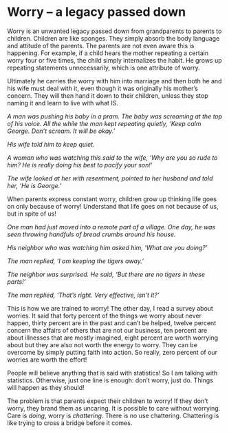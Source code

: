 # Worry – a legacy passed  down

Worry is an unwanted legacy passed down
from grandparents to parents to children.
Children are like sponges. They simply
absorb the body language and attitude of
the parents. The parents are not even aware
this is happening. For example, if a child
hears the mother repeating a certain worry
four or five times, the child simply
internalizes the habit. He grows up
repeating statements unnecessarily, which
is one attribute of worry.

Ultimately he carries the worry with him
into marriage and then both he and his wife
must deal with it, even though it was
originally his mother’s concern. They will
then hand it down to their children, unless
they stop naming it and learn to live with
what IS.

_A man was pushing his baby in a pram.
The baby was screaming at the top of
his voice. All the while the man kept
repeating quietly, ‘Keep calm George.
Don’t scream. It will be okay.’_

_His wife told him to keep quiet._

_A woman who was watching this said
to the wife, ‘Why are you so rude to
him? He is really doing his best to
pacify your son!’_

_The wife looked at her with resentment,
pointed to her husband and told her,
‘He is George.’_

When parents express constant worry,
children grow up thinking life goes on only
because of worry! Understand that life goes
on not because of us, but in spite of us!

_One man had just moved into a remote
part of a village. One day, he was seen
throwing handfuls of bread crumbs around his
house._

_His neighbor who was watching him
asked him, ‘What are you doing?’_

_The man replied, ‘I am keeping the
tigers away.’_

_The neighbor was surprised. He said,
‘But there are no tigers in these parts!’_

_The man replied, ‘That’s right. Very
effective, isn’t it?’_

This is how we are trained to worry! The
other day, I read a survey about worries. It
said that forty percent of the things we
worry about never happen, thirty percent
are in the past and can’t be helped, twelve
percent concern the affairs of others that
are not our business, ten percent are about
illnesses that are mostly imagined, eight
percent are worth worrying about but they
are also not worth the energy to worry.
They can be overcome by simply putting
faith into action. So really, zero percent of
our worries are worth the effort!

People will believe anything that is said
with statistics! So I am talking with
statistics. Otherwise, just one line is
enough: don’t worry, just do. Things will
happen as they should!

The problem is that parents expect their
children to worry! If they don’t worry, they
brand them as uncaring. It is possible to
care without worrying. Care is _doing_, worry
is _chattering_. There is no use chattering.
Chattering is like trying to cross a bridge
before it comes.

